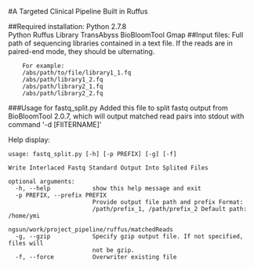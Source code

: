 #A Targeted Clinical Pipeline Built in Ruffus

##Required installation:
	Python 2.7.8	
	Python Ruffus Library
	TransAbyss
	BioBloomTool
	Gmap
##Input files:
Full path of sequencing libraries contained in a text file. If the reads are in paired-end mode, they should be 		ulternating.
```
	For example:
	/abs/path/to/file/library1_1.fq
	/abs/path/library1_2.fq
	/abs/path/library2_1.fq
	/abs/path/library2_2.fq
```	
###Usage for fastq_split.py
Added this file to split fastq output from BioBloomTool 2.0.7, which will output matched read pairs into stdout with command '-d [FIlTERNAME]' 

Help display:

```
usage: fastq_split.py [-h] [-p PREFIX] [-g] [-f]

Write Interlaced Fastq Standard Output Into Splited Files

optional arguments:
  -h, --help            show this help message and exit
  -p PREFIX, --prefix PREFIX
                        Provide output file path and prefix Format:
                        /path/prefix_1, /path/prefix_2 Default path: /home/ymi
                        ngsun/work/project_pipeline/ruffus/matchedReads
  -g, --gzip            Specify gzip output file. If not specified, files will
                        not be gzip.
  -f, --force           Overwriter existing file
```
